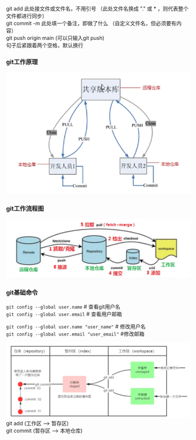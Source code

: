 git add 此处接文件或文件名，不用引号 （此处文件名换成 "." 或 * ，则代表整个文件都进行同步）  
git commit -m 此处填一个备注，即做了什么 （自定义文件名，但必须要有内容）  
git push origin main (可以只输入git push)  
句子后紧跟着两个空格，默认换行  
### git工作原理  
![alt text](image.png)  
### git工作流程图  
![alt text](image-1.png)  

### git基础命令  
`git config --global user.name` # 查看git用户名  
`git config --global user.email` # 查看用户邮箱  

`git config --global user.name "user_name"` # 修改用户名  
`git config --global user.email "user_email"` #修改邮箱  

![alt text](image-2.png)  
git add (工作区 --> 暂存区)  
git commit (暂存区 --> 本地仓库)  
